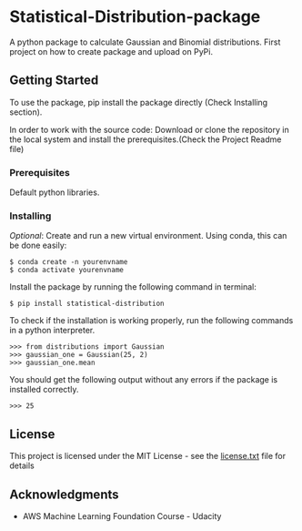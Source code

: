 # Statistical-Distribution-package

A python package to calculate Gaussian and Binomial distributions. First project on how to create package and upload on PyPi.

## Getting Started

To use the package, pip install the package directly (Check Installing section).

In order to work with the source code: Download or clone the repository in the local system and install the prerequisites.(Check the Project Readme file)

### Prerequisites

Default python libraries.

### Installing

_Optional_: Create and run a new virtual environment. Using conda, this can be done easily:

```
$ conda create -n yourenvname
$ conda activate yourenvname
```

Install the package by running the following command in terminal:

```
$ pip install statistical-distribution
```

To check if the installation is working properly, run the following commands in a python interpreter.

```
>>> from distributions import Gaussian
>>> gaussian_one = Gaussian(25, 2)
>>> gaussian_one.mean
```

You should get the following output without any errors if the package is installed correctly.

```
>>> 25
```

## License

This project is licensed under the MIT License - see the [license.txt](license.txt) file for details

## Acknowledgments

* AWS Machine Learning Foundation Course - Udacity